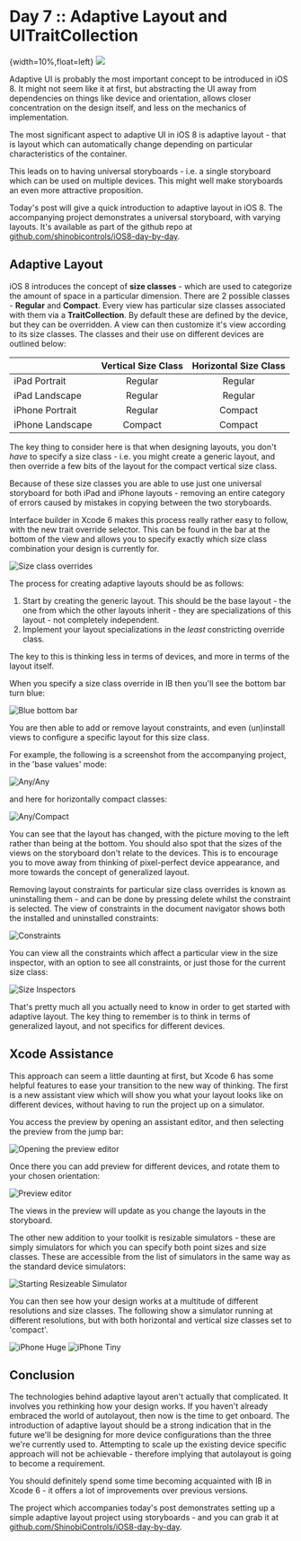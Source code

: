# Day 7 :: Adaptive Layout and UITraitCollection

{width=10%,float=left}
![](images/07/thumbnail.png)

Adaptive UI is probably the most important concept to be introduced in iOS 8. It
might not seem like it at first, but abstracting the UI away from dependencies
on things like device and orientation, allows closer concentration on the design
itself, and less on the mechanics of implementation.

The most significant aspect to adaptive UI in iOS 8 is adaptive layout - that is
layout which can automatically change depending on particular characteristics
of the container.

This leads on to having universal storyboards - i.e. a single storyboard which
can be used on multiple devices. This might well make storyboards an even more
attractive proposition.

Today's post will give a quick introduction to adaptive layout in iOS 8. The
accompanying project demonstrates a universal storyboard, with varying layouts.
It's available as part of the github repo at
[github.com/shinobicontrols/iOS8-day-by-day](https://github.com/ShinobiControls/iOS8-day-by-day).


## Adaptive Layout

iOS 8 introduces the concept of __size classes__ - which are used to categorize
the amount of space in a particular dimension. There are 2 possible classes - 
__Regular__ and __Compact__. Every view has particular size classes associated
with them via a __TraitCollection__. By default these are defined by the device,
but they can be overridden. A view can then customize it's view according to its
size classes. The classes and their use on different devices are outlined below:

|                  | Vertical Size Class | Horizontal Size Class |
|------------------|:-------------------:|:---------------------:|
| iPad Portrait    | Regular             | Regular               |
| iPad Landscape   | Regular             | Regular               |
| iPhone Portrait  | Regular             | Compact               |
| iPhone Landscape | Compact             | Compact               |

The key thing to consider here is that when designing layouts, you don't _have_
to specify a size class - i.e. you might create a generic layout, and then override
a few bits of the layout for the compact vertical size class.

Because of these size classes you are able to use just one universal storyboard
for both iPad and iPhone layouts - removing an entire category of errors caused
by mistakes in copying between the two storyboards.

Interface builder in Xcode 6 makes this process really rather easy to follow, with
the new trait override selector. This can be found in the bar at the bottom of the
view and allows you to specify exactly which size class combination your design
is currently for.

![Size class overrides](images/07/size_class_selector.png)

The process for creating adaptive layouts should be as follows:

1. Start by creating the generic layout. This should be the base layout - the one
from which the other layouts inherit - they are specializations of this layout -
not completely independent.
2. Implement your layout specializations in the _least_ constricting override
class.

The key to this is thinking less in terms of devices, and more in terms of the
layout itself.

When you specify a size class override in IB then you'll see the bottom bar
turn blue:

![Blue bottom bar](images/07/blue_bar.png)

You are then able to add or remove layout constraints, and even (un)install views
to configure a specific layout for this size class.

For example, the following is a screenshot from the accompanying project, in the
'base values' mode:

![Any/Any](images/07/any_any.png)

and here for horizontally compact classes:

![Any/Compact](images/07/any_compact.png)

You can see that the layout has changed, with the picture moving to the left
rather than being at the bottom. You should also spot that the sizes of the views
on the storyboard don't relate to the devices. This is to encourage you to move
away from thinking of pixel-perfect device appearance, and more towards the concept
of generalized layout.

Removing layout constraints for particular size class overrides is known as
uninstalling them - and can be done by pressing delete whilst the constraint is
selected. The view of constraints in the document navigator shows both the
installed and uninstalled constraints:

![Constraints](images/07/constraints.png)

You can view all the constraints which affect a particular view in the size
inspector, with an option to see all constraints, or just those for the current
size class:

![Size Inspectors](images/07/constraint_inspector.png)

That's pretty much all you actually need to know in order to get started with
adaptive layout. The key thing to remember is to think in terms of generalized
layout, and not specifics for different devices.


## Xcode Assistance

This approach can seem a little daunting at first, but Xcode 6 has some helpful
features to ease your transition to the new way of thinking. The first is a new
assistant view which will show you what your layout looks like on different
devices, without having to run the project up on a simulator.

You access the preview by opening an assistant editor, and then selecting the
preview from the jump bar:

![Opening the preview editor](images/07/opening_preview_assistant_editor.png)

Once there you can add preview for different devices, and rotate them to your
chosen orientation:

![Preview editor](images/07/preview_editor.png)

The views in the preview will update as you change the layouts in the storyboard.

The other new addition to your toolkit is resizable simulators - these are simply
simulators for which you can specify both point sizes and size classes. These
are accessible from the list of simulators in the same way as the standard
device simulators:

![Starting Resizeable Simulator](images/07/starting_resizable_simulator.png)

You can then see how your design works at a multitude of different resolutions
and size classes. The following show a simulator running at different resolutions,
but with both horizontal and vertical size classes set to 'compact'.

![iPhone Huge](images/07/iphone_huge.png)
![iPhone Tiny](images/07/iphone_tiny.png)


## Conclusion

The technologies behind adaptive layout aren't actually that complicated. It
involves you rethinking how your design works. If you haven't already embraced
the world of autolayout, then now is the time to get onboard. The introduction of
adaptive layout should be a strong indication that in the future we'll be designing
for more device configurations than the three we're currently used to. Attempting
to scale up the existing device specific approach will not be achievable - therefore
implying that autolayout is going to become a requirement.

You should definitely spend some time becoming acquainted with IB in Xcode 6 - it
offers a lot of improvements over previous versions.

The project which accompanies today's post demonstrates setting up a simple
adaptive layout project using storyboards - and you can grab it at
[github.com/ShinobiControls/iOS8-day-by-day](https://github.com/ShinobiControls/iOS8-day-by-day).
